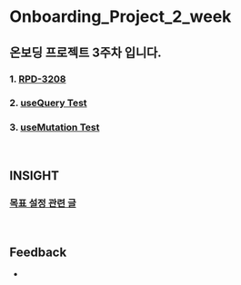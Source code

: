 # Onboarding_Project_2_week

## 온보딩 프로젝트 3주차 입니다.

### 1. [RPD-3208](https://github.com/twinnylab/taras-web/pull/187)
### 2. [useQuery Test](https://github.com/yechanTW/Onboarding_Project/tree/main/ONBOARDING_PROJECT_3_WEEK/useQuery%20Test)
### 3. [useMutation Test](https://github.com/yechanTW/Onboarding_Project/tree/main/ONBOARDING_PROJECT_3_WEEK/useMutation_Test)

</br>

## INSIGHT

### [목표 설정 관련 글](https://brunch.co.kr/@xharleskim/112)

</br>

## Feedback
- 
